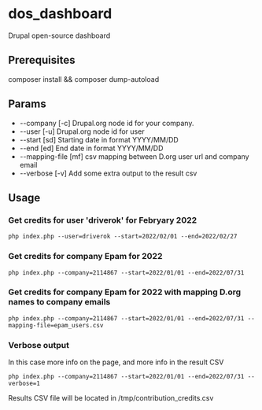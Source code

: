 # dos_dashboard
Drupal open-source dashboard

## Prerequisites
composer install && composer dump-autoload

## Params
* --company [-c] Drupal.org node id for your company.
* --user [-u] Drupal.org node id for user
* --start [sd] Starting date in format YYYY/MM/DD
* --end [ed] End date in format YYYY/MM/DD
* --mapping-file [mf] csv mapping between D.org user url and company email
* --verbose [-v] Add some extra output to the result csv

## Usage

### Get credits for user 'driverok' for Febryary 2022
```
php index.php --user=driverok --start=2022/02/01 --end=2022/02/27
```

### Get credits for company Epam for 2022
```
php index.php --company=2114867 --start=2022/01/01 --end=2022/07/31
```
### Get credits for company Epam for 2022 with mapping D.org names to company emails
```
php index.php --company=2114867 --start=2022/01/01 --end=2022/07/31 --mapping-file=epam_users.csv
```

### Verbose output
In this case more info on the page, and more info in the result CSV
```
php index.php --company=2114867 --start=2022/01/01 --end=2022/07/31 --verbose=1
```




Results CSV file will be located in /tmp/contribution_credits.csv
